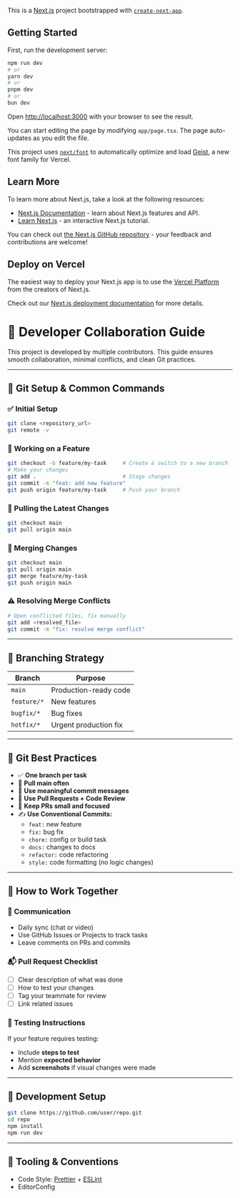 This is a [Next.js](https://nextjs.org) project bootstrapped with [`create-next-app`](https://nextjs.org/docs/app/api-reference/cli/create-next-app).

## Getting Started

First, run the development server:

```bash
npm run dev
# or
yarn dev
# or
pnpm dev
# or
bun dev
```

Open [http://localhost:3000](http://localhost:3000) with your browser to see the result.

You can start editing the page by modifying `app/page.tsx`. The page auto-updates as you edit the file.

This project uses [`next/font`](https://nextjs.org/docs/app/building-your-application/optimizing/fonts) to automatically optimize and load [Geist](https://vercel.com/font), a new font family for Vercel.

## Learn More

To learn more about Next.js, take a look at the following resources:

- [Next.js Documentation](https://nextjs.org/docs) - learn about Next.js features and API.
- [Learn Next.js](https://nextjs.org/learn) - an interactive Next.js tutorial.

You can check out [the Next.js GitHub repository](https://github.com/vercel/next.js) - your feedback and contributions are welcome!

## Deploy on Vercel

The easiest way to deploy your Next.js app is to use the [Vercel Platform](https://vercel.com/new?utm_medium=default-template&filter=next.js&utm_source=create-next-app&utm_campaign=create-next-app-readme) from the creators of Next.js.

Check out our [Next.js deployment documentation](https://nextjs.org/docs/app/building-your-application/deploying) for more details.






# 🤝 Developer Collaboration Guide

This project is developed by multiple contributors. This guide ensures smooth collaboration, minimal conflicts, and clean Git practices.

---

## 🔧 Git Setup & Common Commands

### ✅ Initial Setup

```bash
git clone <repository_url>
git remote -v
```

### 🚧 Working on a Feature

```bash
git checkout -b feature/my-task     # Create & switch to a new branch
# Make your changes
git add .                           # Stage changes
git commit -m "feat: add new feature"
git push origin feature/my-task     # Push your branch
```

### 🔄 Pulling the Latest Changes

```bash
git checkout main
git pull origin main
```

### 🔀 Merging Changes

```bash
git checkout main
git pull origin main
git merge feature/my-task
git push origin main
```

### ⚠️ Resolving Merge Conflicts

```bash
# Open conflicted files, fix manually
git add <resolved_file>
git commit -m "fix: resolve merge conflict"
```

---

## 📆 Branching Strategy

| Branch       | Purpose               |
|--------------|------------------------|
| `main`       | Production-ready code  |
| `feature/*`  | New features           |
| `bugfix/*`   | Bug fixes              |
| `hotfix/*`   | Urgent production fix  |

---

## 🧼 Git Best Practices

- ✅ **One branch per task**
- 🔁 **Pull main often**
- 💬 **Use meaningful commit messages**
- 👀 **Use Pull Requests + Code Review**
- 📌 **Keep PRs small and focused**
- ✍️ **Use Conventional Commits:**
  - `feat:` new feature
  - `fix:` bug fix
  - `chore:` config or build task
  - `docs:` changes to docs
  - `refactor:` code refactoring
  - `style:` code formatting (no logic changes)

---

## 📄 How to Work Together

### 🧠 Communication

- Daily sync (chat or video)
- Use GitHub Issues or Projects to track tasks
- Leave comments on PRs and commits

### 📬 Pull Request Checklist

- [ ] Clear description of what was done
- [ ] How to test your changes
- [ ] Tag your teammate for review
- [ ] Link related issues

### 🧪 Testing Instructions

If your feature requires testing:
- Include **steps to test**
- Mention **expected behavior**
- Add **screenshots** if visual changes were made

---

## 🧠 Development Setup

```bash
git clone https://github.com/user/repo.git
cd repo
npm install
npm run dev
```

---

## 🔧 Tooling & Conventions

- Code Style: [Prettier](https://prettier.io/) + [ESLint](https://eslint.org/)
- EditorConfig